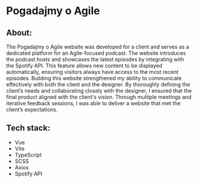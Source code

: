 # Pogadajmy o Agile

## About:

The Pogadajmy o Agile website was developed for a client and serves as a dedicated platform for an Agile-focused podcast. The website introduces the podcast hosts and showcases the latest episodes by integrating with the Spotify API. This feature allows new content to be displayed automatically, ensuring visitors always have access to the most recent episodes. Building this website strengthened my ability to communicate effectively with both the client and the designer. By thoroughly defining the client’s needs and collaborating closely with the designer, I ensured that the final product aligned with the client's vision. Through multiple meetings and iterative feedback sessions, I was able to deliver a website that met the client’s expectations.

## Tech stack:
- Vue
- Vite
- TypeScript
- SCSS
- Axios
- Spotify API
